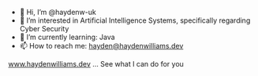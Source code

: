 - 👋 Hi, I’m @haydenw-uk
- 👀 I’m interested in Artificial Intelligence Systems, specifically regarding Cyber Security
- 🌱 I’m currently learning: Java
- 📫 How to reach me: hayden@haydenwilliams.dev

www.haydenwilliams.dev
... See what I can do for you
<!---
haydenw-uk/haydenw-uk is a ✨ special ✨ repository because its `README.md` (this file) appears on your GitHub profile.
You can click the Preview link to take a look at your changes.
--->
